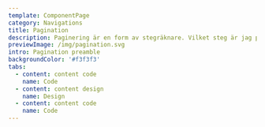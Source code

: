 ```yaml
---
template: ComponentPage
category: Navigations
title: Pagination
description: Paginering är en form av stegräknare. Vilket steg är jag på i köptjänster.
previewImage: /img/pagination.svg
intro: Pagination preamble
backgroundColor: '#f3f3f3'
tabs:
  - content: content code
    name: Code
  - content: content design
    name: Design
  - content: content code
    name: Code
---
```


